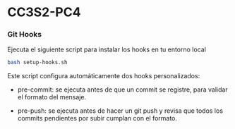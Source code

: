 # CC3S2-PC4

### Git Hooks

Ejecuta el siguiente script para instalar los hooks en tu entorno local
```bash
bash setup-hooks.sh
```
Este script configura automáticamente dos hooks personalizados:

- pre-commit: se ejecuta antes de que un commit se registre, para validar el formato del mensaje.

- pre-push: se ejecuta antes de hacer un git push y revisa que todos los commits pendientes por subir cumplan con el formato.